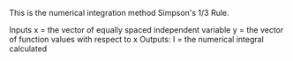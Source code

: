 This is the numerical integration method Simpson's 1/3 Rule. 

Inputs
   x = the vector of equally spaced independent variable
   y = the vector of function values with respect to x
Outputs:
   I = the numerical integral calculated
